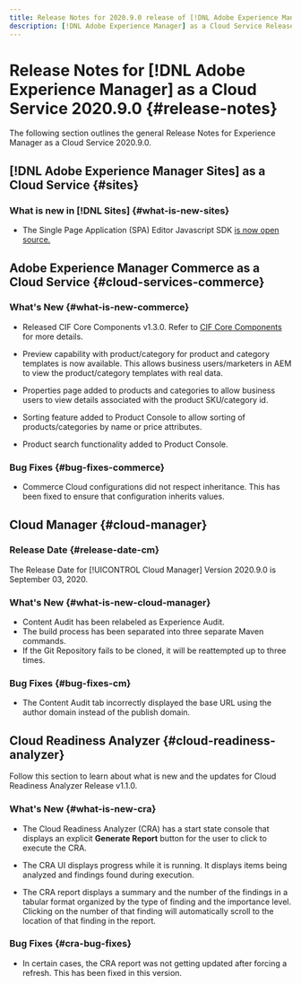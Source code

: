 ```yaml
---
title: Release Notes for 2020.9.0 release of [!DNL Adobe Experience Manager] as a Cloud Service.
description: [!DNL Adobe Experience Manager] as a Cloud Service Release Notes for 2020.9.0.
---
```


# Release Notes for [!DNL Adobe Experience Manager] as a Cloud Service 2020.9.0 {#release-notes}

The following section outlines the general Release Notes for Experience Manager as a Cloud Service 2020.9.0.

## [!DNL Adobe Experience Manager Sites] as a Cloud Service {#sites}

### What is new in [!DNL Sites] {#what-is-new-sites}

* The Single Page Application (SPA) Editor Javascript SDK [is now open source.](/help/implementing/developing/spa/reference-materials.md)

## Adobe Experience Manager Commerce as a Cloud Service {#cloud-services-commerce}

### What's New {#what-is-new-commerce}

* Released CIF Core Components v1.3.0. Refer to [CIF Core Components](https://github.com/adobe/aem-core-cif-components/releases/tag/core-cif-components-reactor-1.3.0) for more details.

* Preview capability with product/category for product and category templates is now available. This allows business users/marketers in AEM to view the product/category templates with real data.

* Properties page added to products and categories to allow business users to view details associated with the product SKU/category id.

* Sorting feature added to Product Console to allow sorting of products/categories by name or price attributes.

* Product search functionality added to Product Console.

### Bug Fixes {#bug-fixes-commerce}

* Commerce Cloud configurations did not respect inheritance. This has been fixed to ensure that configuration inherits values.

## Cloud Manager {#cloud-manager}

### Release Date {#release-date-cm}


The Release Date for [!UICONTROL Cloud Manager] Version 2020.9.0 is September 03, 2020.

### What's New {#what-is-new-cloud-manager}

* Content Audit has been relabeled as Experience Audit.
* The build process has been separated into three separate Maven commands.
* If the Git Repository fails to be cloned, it will be reattempted up to three times.

### Bug Fixes {#bug-fixes-cm}

* The Content Audit tab incorrectly displayed the base URL using the author domain instead of the publish domain.

## Cloud Readiness Analyzer {#cloud-readiness-analyzer}

Follow this section to learn about what is new and the updates for Cloud Readiness Analyzer Release v1.1.0.

### What's New {#what-is-new-cra}

* The Cloud Readiness Analyzer (CRA) has a start state console that displays an explicit **Generate Report** button for the user to click to execute the CRA. 

* The CRA UI displays progress while it is running. It displays items being analyzed and findings found during execution.

* The CRA report displays a summary and the number of the findings in a tabular format organized by the type of finding and the importance level. Clicking on the number of that finding will automatically scroll to the location of that finding in the report. 

### Bug Fixes {#cra-bug-fixes}

* In certain cases, the CRA report was not getting updated after forcing a refresh. This has been fixed in this version.

